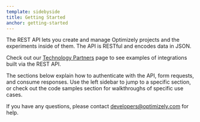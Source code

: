 ```yaml
---
template: sidebyside
title: Getting Started
anchor: getting-started
---
```

The REST API lets you create and manage Optimizely projects and the experiments inside of them. The API is RESTful and encodes data in JSON.

Check out our [Technology Partners](http://optimizely.com/partners/technology) page to see examples of integrations built via the REST API.

The sections below explain how to authenticate with the API, form requests, and consume responses. Use the left sidebar to jump to a specific section, or check out the code samples section for walkthroughs of specific use cases.

If you have any questions, please contact [developers@optimizely.com](mailto:developers@optimizely.com) for help.
